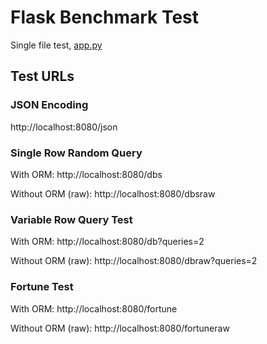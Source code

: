 # Flask Benchmark Test

Single file test, [app.py](app.py)


## Test URLs
### JSON Encoding 

http://localhost:8080/json

### Single Row Random Query

With ORM:
    http://localhost:8080/dbs

Without ORM (raw):
    http://localhost:8080/dbsraw

### Variable Row Query Test 

With ORM:
    http://localhost:8080/db?queries=2

Without ORM (raw):
    http://localhost:8080/dbraw?queries=2

### Fortune Test

With ORM:
    http://localhost:8080/fortune

Without ORM (raw):
    http://localhost:8080/fortuneraw


